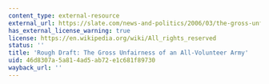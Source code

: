 ```yaml
---
content_type: external-resource
external_url: https://slate.com/news-and-politics/2006/03/the-gross-unfairness-of-an-all-volunteer-army.html
has_external_license_warning: true
license: https://en.wikipedia.org/wiki/All_rights_reserved
status: ''
title: 'Rough Draft: The Gross Unfairness of an All-Volunteer Army'
uid: 46d8307a-5a81-4ad5-ab72-e1c681f89730
wayback_url: ''
---
```

